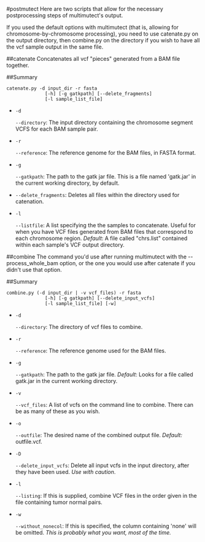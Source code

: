 #postmutect
Here are two scripts that allow for the necessary postprocessing steps of
multimutect's output.

If you used the default options with multimutect (that is, allowing for 
chromosome-by-chromosome processing), you need to  use catenate.py on the
output directory, then combine.py on the directory if you wish to have all the
vcf sample output in the same file.

##catenate
Concatenates all vcf "pieces" generated from a BAM file together.

##Summary
```
catenate.py -d input_dir -r fasta
              [-h] [-g gatkpath] [--delete_fragments] 
              [-l sample_list_file]
```
- `-d`

  `--directory`: The input directory containing the chromosome segment VCFS
  for each BAM sample pair.


- `-r`

  `--reference`: The reference genome for the BAM files, in FASTA format.

- `-g`

  `--gatkpath`: The path to the gatk jar file. This is a file named 'gatk.jar'
  in the current working directory, by default.

- `--delete_fragments`: Deletes all files within the directory used
  for catenation.
 
- `-l`

  `--listfile`: A list specifying the the samples to concatenate. 
   Useful for when you have VCF files generated from BAM files that correspond
   to each chromosome region.
   *Default*: A file called "chrs.list" contained within each sample's VCF
   output directory.

##combine
The command you'd use after running multimutect with the --process\_whole\_bam
option, or the one you would use after catenate if you didn't use that option.

##Summary
```
combine.py (-d input_dir | -v vcf_files) -r fasta
              [-h] [-g gatkpath] [--delete_input_vcfs] 
              [-l sample_list_file] [-w]
```

- `-d`

  `--directory`: The directory of vcf files to combine.

- `-r`

   `--reference`: The reference genome used for the BAM files.

- `-g`

   `--gatkpath`: The path to the gatk jar file.
   *Default*: Looks for a file called gatk.jar in the current working directory.

- `-v`

   `--vcf_files`: A list of vcfs on the command line to combine. There can be 
   as many of these as you wish.

- `-o`

  `--outfile`: The desired name of the combined output file.
  *Default:* outfile.vcf.

- `-D`

  `--delete_input_vcfs`: Delete all input vcfs in the input directory, after
  they have been used. *Use with caution*.

- `-l`

  `--listing`: If this is supplied, combine VCF files in the order given
  in the file containing tumor normal pairs.

- `-w`

  `--without_nonecol`: If this is specified, the column containing 'none'
  will be omitted. *This is probably what you want, most of the time.*
